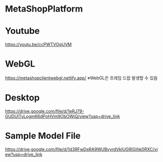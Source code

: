 # MetaShopPlatform
# Youtube
https://youtu.be/ccPWTVOgUVM
# WebGL
https://metashopclientwebgl.netlify.app/
※WebGL은 프레임 드랍 발생할 수 있음
# Desktop
https://drive.google.com/file/d/1eRJ79-GUDUlTvLogm66dPoHVm9ObOWiQ/view?usp=drive_link
# Sample Model File
https://drive.google.com/file/d/1d3RFwDsRA9WUBvyrdVklUGRIGihk0RXC/view?usp=drive_link

